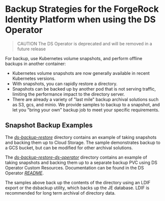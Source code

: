 # Backup Strategies for the ForgeRock Identity Platform when using the DS Operator

>CAUTION The DS Operator is deprecated and will be removed in a future release

For backup, use Kubernetes volume snapshots, and perform offline backups in another container:

* Kubernetes volume snapshots are now generally available in recent Kubernetes versions.
* With snapshots, you can rapidly restore a directory.
* Snapshots can be backed up by another pod that is not serving traffic, limiting the performance impact to the directory server.
* There are already a variety of "last mile" backup archival solutions such as S3, gcs, and minio. We provide samples to backup to a snapshot, and let you "bring your own" backup job to meet your specific requirements.
## Snapshot Backup Examples

The [*ds-backup-restore*](./ds-backup-restore) directory contains an example of taking snapshots and backing them up to Cloud Storage. The sample demonstrates backup to a GCS bucket, but can be modified for other archival solutions.

The [*ds-backup-restore-ds-operator*](./ds-backup-restore-ds-operator) directory contains an example of taking snapshots and backing them up to a separate backup PVC using DS Operator Custom Resources. Documentation can be found in the DS Operator [*README*](https://github.com/ForgeRock/ds-operator#backup-and-restore-preview).

The samples above back up the contents of the directory using an LDIF export or
the dsbackup utility, which backs up the JE database. LDIF is recommended for long term archival of directory data.